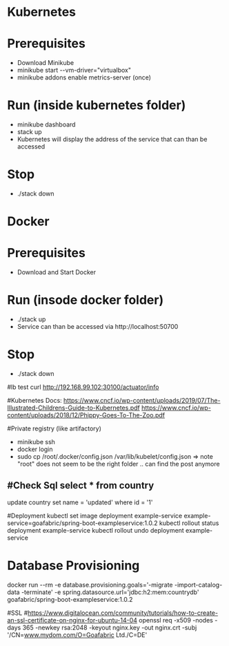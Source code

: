 # Kubernetes

# Prerequisites
- Download Minikube
- minikube start --vm-driver="virtualbox"
- minikube addons enable metrics-server (once)

# Run (inside kubernetes folder)
- minikube dashboard
- stack up
- Kubernetes will display the address of the service that can than be accessed

# Stop
- ./stack down

# Docker
# Prerequisites
- Download and Start Docker

# Run (insode docker folder)
- ./stack up
- Service can than be accessed via http://localhost:50700

# Stop
- ./stack down

#lb test
curl http://192.168.99.102:30100/actuator/info

#Kubernetes Docs:
https://www.cncf.io/wp-content/uploads/2019/07/The-Illustrated-Childrens-Guide-to-Kubernetes.pdf
https://www.cncf.io/wp-content/uploads/2018/12/Phippy-Goes-To-The-Zoo.pdf

#Private registry (like artifactory)
- minikube ssh
- docker login
- sudo cp /root/.docker/config.json /var/lib/kubelet/config.json
=> note "root" does not seem to be the right folder .. can find the post anymore

#Check Sql
select * from country
--
update country set name = 'updated' where id = '1'

#Deployment
kubectl set image deployment example-service example-service=goafabric/spring-boot-exampleservice:1.0.2
kubectl rollout status deployment example-service
kubectl rollout undo deployment example-service

# Database Provisioning
docker run --rm -e database.provisioning.goals='-migrate -import-catalog-data -terminate' -e spring.datasource.url='jdbc:h2:mem:countrydb' goafabric/spring-boot-exampleservice:1.0.2

#SSL
#https://www.digitalocean.com/community/tutorials/how-to-create-an-ssl-certificate-on-nginx-for-ubuntu-14-04
openssl req -x509 -nodes -days 365 -newkey rsa:2048 -keyout nginx.key -out nginx.crt -subj '/CN=www.mydom.com/O=Goafabric Ltd./C=DE'
